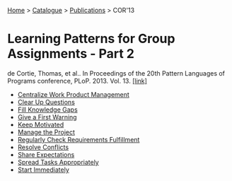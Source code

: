 [Home](../../../README.md) > [Catalogue](../../../Patterns_catalogue.md) > [Publications](../publications.md) > COR'13
# Learning Patterns for Group Assignments - Part 2

de Cortie, Thomas, et al.. In Proceedings of the 20th Pattern Languages of Programs conference, PLoP. 2013. Vol. 13. [[link]](https://hillside.net/plop/2013/papers/Group5/plop13_preprint_20.pdf)

- [Centralize Work Product Management](../../Centralize_Work_Product_Management.md)
- [Clear Up Questions](../../Clear_Up_Questions.md)
- [Fill Knowledge Gaps](../../Fill_Knowledge_Gaps.md)
- [Give a First Warning](../../Give_a_First_Warning.md)
- [Keep Motivated](../../Keep_Motivated.md)
- [Manage the Project](../../Manage_The_Project.md)
- [Regularly Check Requirements Fulfillment](../../Regularly_Check_Requirements_Fulfillment.md)
- [Resolve Conflicts](../../Resolve_Conflicts.md)
- [Share Expectations](../../Share_Expectations.md)
- [Spread Tasks Appropriately](../../Spread_Tasks_Appropriately.md)
- [Start Immediately](../../Start_Immediately.md)
